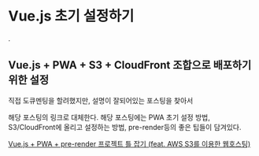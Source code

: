 
# Vue.js 초기 설정하기
.

## Vue.js + PWA + S3 + CloudFront 조합으로 배포하기위한 설정
직접 도큐멘팅을 할려했지만, 설명이 잘되어있는 포스팅을 찾아서 

해당 포스팅의 링크로 대체한다. 해당 포스팅에는 PWA 초기 설정 방법, S3/CloudFront에 올리고 설정하는 방법, pre-render등의 좋은 팁들이 담겨있다. 

[Vue.js + PWA + pre-render 프로젝트 틀 잡기 (feat. AWS S3를 이용한 웹호스팅)](https://walkinpcm.blogspot.com/search/label/%5B015.%20Vue.js%5D)

